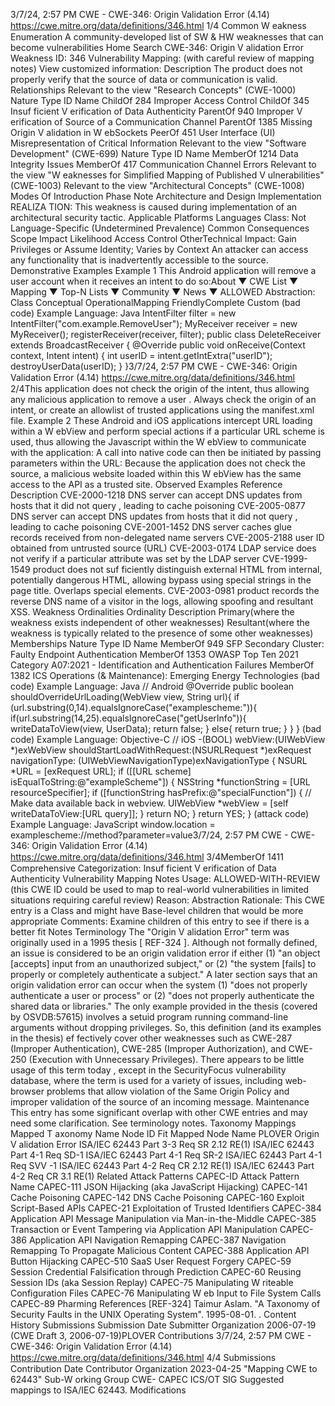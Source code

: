 3/7/24, 2:57 PM CWE - CWE-346: Origin Validation Error (4.14)
https://cwe.mitre.org/data/deﬁnitions/346.html 1/4
Common W eakness Enumeration
A community-developed list of SW & HW weaknesses that can become
vulnerabilities
Home Search
CWE-346: Origin V alidation Error
Weakness ID: 346
Vulnerability Mapping: (with careful review of mapping notes)
View customized information:
 Description
The product does not properly verify that the source of data or communication is valid.
 Relationships
 Relevant to the view "Research Concepts" (CWE-1000)
Nature Type ID Name
ChildOf 284 Improper Access Control
ChildOf 345 Insuf ficient V erification of Data Authenticity
ParentOf 940 Improper V erification of Source of a Communication Channel
ParentOf 1385 Missing Origin V alidation in W ebSockets
PeerOf 451 User Interface (UI) Misrepresentation of Critical Information
 Relevant to the view "Software Development" (CWE-699)
Nature Type ID Name
MemberOf 1214 Data Integrity Issues
MemberOf 417 Communication Channel Errors
 Relevant to the view "W eaknesses for Simplified Mapping of Published V ulnerabilities" (CWE-1003)
 Relevant to the view "Architectural Concepts" (CWE-1008)
 Modes Of Introduction
Phase Note
Architecture and Design
Implementation REALIZA TION: This weakness is caused during implementation of an architectural security tactic.
 Applicable Platforms
Languages
Class: Not Language-Specific (Undetermined Prevalence)
 Common Consequences
Scope Impact Likelihood
Access Control
OtherTechnical Impact: Gain Privileges or Assume Identity; Varies by Context
An attacker can access any functionality that is inadvertently accessible to the source.
 Demonstrative Examples
Example 1
This Android application will remove a user account when it receives an intent to do so:About ▼ CWE List ▼ Mapping ▼ Top-N Lists ▼ Community ▼ News ▼
ALLOWED
Abstraction: Class
Conceptual OperationalMapping
FriendlyComplete Custom
(bad code) Example Language: Java 
IntentFilter filter = new IntentFilter("com.example.RemoveUser");
MyReceiver receiver = new MyReceiver();
registerReceiver(receiver, filter);
public class DeleteReceiver extends BroadcastReceiver {
@Override
public void onReceive(Context context, Intent intent) {
int userID = intent.getIntExtra("userID");
destroyUserData(userID);
}
}3/7/24, 2:57 PM CWE - CWE-346: Origin Validation Error (4.14)
https://cwe.mitre.org/data/deﬁnitions/346.html 2/4This application does not check the origin of the intent, thus allowing any malicious application to remove a user . Always check the
origin of an intent, or create an allowlist of trusted applications using the manifest.xml file.
Example 2
These Android and iOS applications intercept URL loading within a W ebView and perform special actions if a particular URL scheme
is used, thus allowing the Javascript within the W ebView to communicate with the application:
A call into native code can then be initiated by passing parameters within the URL:
Because the application does not check the source, a malicious website loaded within this W ebView has the same access to the API
as a trusted site.
 Observed Examples
Reference Description
CVE-2000-1218 DNS server can accept DNS updates from hosts that it did not query , leading to cache poisoning
CVE-2005-0877 DNS server can accept DNS updates from hosts that it did not query , leading to cache poisoning
CVE-2001-1452 DNS server caches glue records received from non-delegated name servers
CVE-2005-2188 user ID obtained from untrusted source (URL)
CVE-2003-0174 LDAP service does not verify if a particular attribute was set by the LDAP server
CVE-1999-1549 product does not suf ficiently distinguish external HTML from internal, potentially dangerous HTML,
allowing bypass using special strings in the page title. Overlaps special elements.
CVE-2003-0981 product records the reverse DNS name of a visitor in the logs, allowing spoofing and resultant XSS.
 Weakness Ordinalities
Ordinality Description
Primary(where the weakness exists independent of other weaknesses)
Resultant(where the weakness is typically related to the presence of some other weaknesses)
 Memberships
Nature Type ID Name
MemberOf 949 SFP Secondary Cluster: Faulty Endpoint Authentication
MemberOf 1353 OWASP Top Ten 2021 Category A07:2021 - Identification and Authentication Failures
MemberOf 1382 ICS Operations (& Maintenance): Emerging Energy Technologies
(bad code) Example Language: Java 
// Android
@Override
public boolean shouldOverrideUrlLoading(WebView view, String url){
if (url.substring(0,14).equalsIgnoreCase("examplescheme:")){
if(url.substring(14,25).equalsIgnoreCase("getUserInfo")){
writeDataToView(view, UserData);
return false;
}
else{
return true;
}
}
}
(bad code) Example Language: Objective-C 
// iOS
-(BOOL) webView:(UIWebView \*)exWebView shouldStartLoadWithRequest:(NSURLRequest \*)exRequest navigationType:
(UIWebViewNavigationType)exNavigationType
{
NSURL \*URL = [exRequest URL];
if ([[URL scheme] isEqualToString:@"exampleScheme"])
{
NSString \*functionString = [URL resourceSpecifier];
if ([functionString hasPrefix:@"specialFunction"])
{
// Make data available back in webview.
UIWebView \*webView = [self writeDataToView:[URL query]];
}
return NO;
}
return YES;
}
(attack code) Example Language: JavaScript 
window.location = examplescheme://method?parameter=value3/7/24, 2:57 PM CWE - CWE-346: Origin Validation Error (4.14)
https://cwe.mitre.org/data/deﬁnitions/346.html 3/4MemberOf 1411 Comprehensive Categorization: Insuf ficient V erification of Data Authenticity
 Vulnerability Mapping Notes
Usage: ALLOWED-WITH-REVIEW
(this CWE ID could be used to map to real-world vulnerabilities in limited situations requiring careful review)
Reason: Abstraction
Rationale:
This CWE entry is a Class and might have Base-level children that would be more appropriate
Comments:
Examine children of this entry to see if there is a better fit
 Notes
Terminology
The "Origin V alidation Error" term was originally used in a 1995 thesis [ REF-324 ]. Although not formally defined, an issue is
considered to be an origin validation error if either (1) "an object [accepts] input from an unauthorized subject," or (2) "the system
[fails] to properly or completely authenticate a subject." A later section says that an origin validation error can occur when the system
(1) "does not properly authenticate a user or process" or (2) "does not properly authenticate the shared data or libraries." The only
example provided in the thesis (covered by OSVDB:57615) involves a setuid program running command-line arguments without
dropping privileges. So, this definition (and its examples in the thesis) ef fectively cover other weaknesses such as CWE-287
(Improper Authentication), CWE-285 (Improper Authorization), and CWE-250 (Execution with Unnecessary Privileges). There
appears to be little usage of this term today , except in the SecurityFocus vulnerability database, where the term is used for a variety
of issues, including web-browser problems that allow violation of the Same Origin Policy and improper validation of the source of an
incoming message.
Maintenance
This entry has some significant overlap with other CWE entries and may need some clarification. See terminology notes.
 Taxonomy Mappings
Mapped T axonomy Name Node ID Fit Mapped Node Name
PLOVER Origin V alidation Error
ISA/IEC 62443 Part 3-3 Req SR 2.12 RE(1)
ISA/IEC 62443 Part 4-1 Req SD-1
ISA/IEC 62443 Part 4-1 Req SR-2
ISA/IEC 62443 Part 4-1 Req SVV -1
ISA/IEC 62443 Part 4-2 Req CR 2.12 RE(1)
ISA/IEC 62443 Part 4-2 Req CR 3.1 RE(1)
 Related Attack Patterns
CAPEC-ID Attack Pattern Name
CAPEC-111 JSON Hijacking (aka JavaScript Hijacking)
CAPEC-141 Cache Poisoning
CAPEC-142 DNS Cache Poisoning
CAPEC-160 Exploit Script-Based APIs
CAPEC-21 Exploitation of Trusted Identifiers
CAPEC-384 Application API Message Manipulation via Man-in-the-Middle
CAPEC-385 Transaction or Event Tampering via Application API Manipulation
CAPEC-386 Application API Navigation Remapping
CAPEC-387 Navigation Remapping To Propagate Malicious Content
CAPEC-388 Application API Button Hijacking
CAPEC-510 SaaS User Request Forgery
CAPEC-59 Session Credential Falsification through Prediction
CAPEC-60 Reusing Session IDs (aka Session Replay)
CAPEC-75 Manipulating W riteable Configuration Files
CAPEC-76 Manipulating W eb Input to File System Calls
CAPEC-89 Pharming
 References
[REF-324] Taimur Aslam. "A Taxonomy of Security Faults in the UNIX Operating System". 1995-08-01.
.
 Content History
 Submissions
Submission Date Submitter Organization
2006-07-19
(CWE Draft 3, 2006-07-19)PLOVER
 Contributions
3/7/24, 2:57 PM CWE - CWE-346: Origin Validation Error (4.14)
https://cwe.mitre.org/data/deﬁnitions/346.html 4/4
 Submissions
Contribution Date Contributor Organization
2023-04-25 "Mapping CWE to 62443" Sub-W orking Group CWE- CAPEC ICS/OT SIG
Suggested mappings to ISA/IEC 62443.
 Modifications